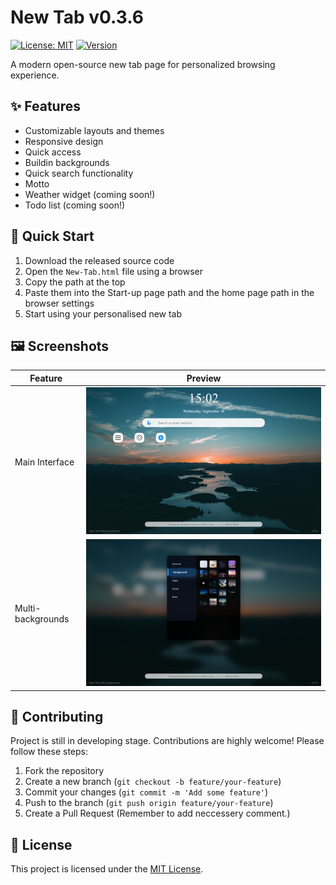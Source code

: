 # New Tab v0.3.6
[![License: MIT](https://img.shields.io/badge/License-MIT-yellow.svg)](LICENSE)
[![Version](https://img.shields.io/badge/version-0.3.6-blue)]()

A modern open-source new tab page for personalized browsing experience.

## ✨ Features
- Customizable layouts and themes
- Responsive design
- Quick access
- Buildin backgrounds
- Quick search functionality
- Motto
- Weather widget (coming soon!)
- Todo list (coming soon!)

## 🚀 Quick Start
1. Download the released source code
2. Open the `New-Tab.html` file using a browser
3. Copy the path at the top
4. Paste them into the Start-up page path and the home page path in the browser settings
5. Start using your personalised new tab

## 🖼️ Screenshots
| Feature | Preview |
|------|------|
| Main Interface | ![](../screenshots/New-Tab_1.png) |
| Multi-backgrounds | ![](../screenshots/New-Tab_2.png) |

## 👥 Contributing
Project is still in developing stage. Contributions are highly welcome! Please follow these steps:
1. Fork the repository
2. Create a new branch (`git checkout -b feature/your-feature`)
3. Commit your changes (`git commit -m 'Add some feature'`)
4. Push to the branch (`git push origin feature/your-feature`)
5. Create a Pull Request
(Remember to add neccessery comment.)

## 📄 License
This project is licensed under the [MIT License](LICENSE).
